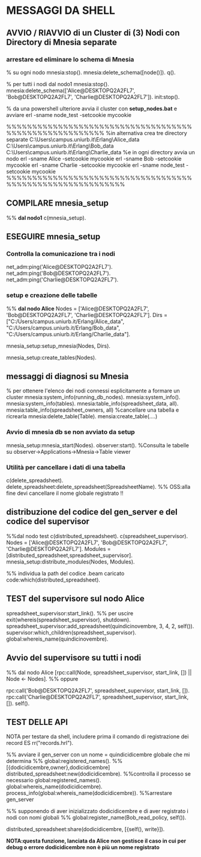 # MESSAGGI DA SHELL

## AVVIO / RIAVVIO di un Cluster di (3) Nodi con Directory di Mnesia separate

### arrestare ed eliminare lo schema di Mnesia

% su ogni nodo
mnesia:stop().
mnesia:delete_schema([node()]).
q().

% per tutti i nodi dal nodo1
mnesia:stop().
mnesia:delete_schema(['Alice@DESKTOPQ2A2FL7', 'Bob@DESKTOPQ2A2FL7', 'Charlie@DESKTOPQ2A2FL7']).
init:stop().

% da una powershell ulteriore avvia il cluster con **setup_nodes.bat**
e avviare
erl -sname node_test -setcookie mycookie


%%%%%%%%%%%%%%%%%%%%%%%%%%%%%%%%%%%%%%%%%%%%%%%%%%%%%%%
%in alternativa crea tre directory separate
C:\Users\campus.uniurb.it\Erlang\Alice_data
C:\Users\campus.uniurb.it\Erlang\Bob_data
C:\Users\campus.uniurb.it\Erlang\Charlie_data
%e in ogni directory avvia un nodo
erl -sname Alice -setcookie mycookie
erl -sname Bob -setcookie mycookie
erl -sname Charlie -setcookie mycookie
erl -sname node_test -setcookie mycookie
%%%%%%%%%%%%%%%%%%%%%%%%%%%%%%%%%%%%%%%%%%%%%%%%%%%%%%%%%%%

## COMPILARE mnesia_setup

%% **dal nodo1**
c(mnesia_setup).

## ESEGUIRE mnesia_setup

### Controlla la comunicazione tra i nodi

net_adm:ping('Alice@DESKTOPQ2A2FL7').
net_adm:ping('Bob@DESKTOPQ2A2FL7').
net_adm:ping('Charlie@DESKTOPQ2A2FL7').

### setup e creazione delle tabelle

%% **dal nodo Alice**
Nodes = ['Alice@DESKTOPQ2A2FL7', 'Bob@DESKTOPQ2A2FL7', 'Charlie@DESKTOPQ2A2FL7'].
Dirs = ["C:/Users/campus.uniurb.it/Erlang/Alice_data",
        "C:/Users/campus.uniurb.it/Erlang/Bob_data",
        "C:/Users/campus.uniurb.it/Erlang/Charlie_data"].

mnesia_setup:setup_mnesia(Nodes, Dirs).

mnesia_setup:create_tables(Nodes).

## messaggi di diagnosi su Mnesia 

% per ottenere l'elenco dei nodi connessi esplicitamente a formare  un cluster
mnesia:system_info(running_db_nodes).
mnesia:system_info().
mnesia:system_info(tables).
mnesia:table_info(spreadsheet_data, all).
mnesia:table_info(spreadsheet_owners, all)
%cancellare una tabella e ricrearla
mnesia:delete_table(Table).
mensia:create_table(....)

### Avvio di mnesia db se non avviato da setup

mnesia_setup:mnesia_start(Nodes).
observer:start().
%Consulta le tabelle su observer->Applications->Mnesia->Table viewer

### Utilità per cancellare  i dati di una tabella

c(delete_spreadsheet).
delete_spreadsheet:delete_spreadsheet(SpreadsheetName).
%% OSS:alla fine devi cancellare il nome globale registrato !!



## distribuzione del codice del gen_server e del codice del supervisor

%%dal nodo test
c(distributed_spreadsheet).
c(spreadsheet_supervisor). 
Nodes = ['Alice@DESKTOPQ2A2FL7', 'Bob@DESKTOPQ2A2FL7', 'Charlie@DESKTOPQ2A2FL7'].
Modules = [distributed_spreadsheet,spreadsheet_supervisor].
mnesia_setup:distribute_modules(Nodes, Modules).

%% individua la path del codice .beam caricato
code:which(distributed_spreadsheet).

## TEST del supervisore sul nodo Alice

spreadsheet_supervisor:start_link().  %% per uscire exit(whereis(spreadsheet_supervisor), shutdown).
spreadsheet_supervisor:add_spreadsheet(quindicinovembre, 3, 4, 2, self()).
supervisor:which_children(spreadsheet_supervisor).
global:whereis_name(quindicinovembre).

## Avvio del supervisore su tutti i nodi

%% dal nodo Alice
 [rpc:call(Node, spreadsheet_supervisor, start_link, []) || Node <- Nodes].
%% oppure

rpc:call('Bob@DESKTOPQ2A2FL7', spreadsheet_supervisor, start_link, []).
rpc:call('Charlie@DESKTOPQ2A2FL7', spreadsheet_supervisor, start_link, []).
self().

## TEST DELLE API

NOTA per testare da shell, includere prima il comando di registrazione dei record
ES rr("records.hrl").

%% avviare il gen_server con un nome = quindicidicembre globale che mi determina
%% global:registered_names().     %%[{dodicidicembre,owner},dodicidicembre]
distributed_spreadsheet:new(dodicidicembre).
%%controlla il processo se necessario
global:registered_names().
global:whereis_name(dodicidicembre).
process_info(global:whereis_name(dodicidicembre)).
%%arrestare gen_server

%% supponendo di aver inizializzato dodicidicembre e di aver registrato i nodi con nomi globali
%% global:register_name(Bob_read_policy, self()).

distributed_spreadsheet:share(dodicidicembre, [{self(), write}]).

**NOTA:questa funzione, lanciata da Alice non gestisce il caso in cui per debug o errore dodicidicembre non è più un nome registrato**

